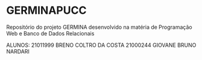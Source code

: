 # GERMINAPUCC
Repositório do projeto GERMINA desenvolvido na matéria de Programação Web e Banco de Dados Relacionais

ALUNOS:
21011999    BRENO COLTRO DA COSTA
21000244    GIOVANE BRUNO NARDARI